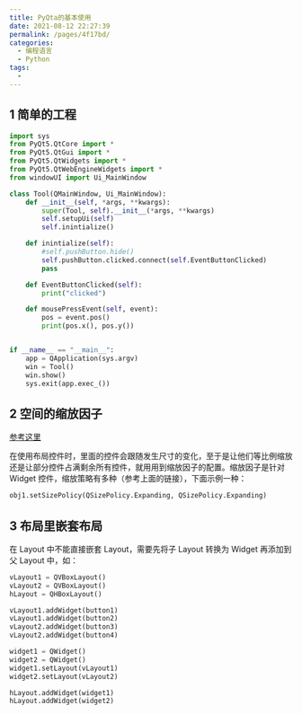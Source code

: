 ```yaml
---
title: PyQta的基本使用
date: 2021-08-12 22:27:39
permalink: /pages/4f17bd/
categories: 
  - 编程语言
  - Python
tags: 
  - 
---
```

## 1 简单的工程

```python
import sys
from PyQt5.QtCore import *
from PyQt5.QtGui import *
from PyQt5.QtWidgets import *
from PyQt5.QtWebEngineWidgets import *
from windowUI import Ui_MainWindow

class Tool(QMainWindow, Ui_MainWindow):
    def __init__(self, *args, **kwargs):
        super(Tool, self).__init__(*args, **kwargs)
        self.setupUi(self)
        self.inintialize()

    def inintialize(self):
        #self.pushButton.hide()
        self.pushButton.clicked.connect(self.EventButtonClicked)
        pass

    def EventButtonClicked(self):
        print("clicked")

    def mousePressEvent(self, event):
        pos = event.pos()
        print(pos.x(), pos.y())


if __name__ == "__main__":
    app = QApplication(sys.argv)
    win = Tool()
    win.show()
    sys.exit(app.exec_())
 ```

## 2 空间的缩放因子
[参考这里](https://www.cnblogs.com/LaoYuanPython/p/11931684.html)

在使用布局控件时，里面的控件会跟随发生尺寸的变化，至于是让他们等比例缩放还是让部分控件占满剩余所有控件，就用用到缩放因子的配置。缩放因子是针对 Widget 控件，缩放策略有多种（参考上面的链接），下面示例一种：

```python
obj1.setSizePolicy(QSizePolicy.Expanding, QSizePolicy.Expanding)
```

## 3 布局里嵌套布局
在 Layout 中不能直接嵌套 Layout，需要先将子 Layout 转换为 Widget 再添加到父 Layout 中，如：
```python
vLayout1 = QVBoxLayout()
vLayout2 = QVBoxLayout()
hLayout = QHBoxLayout()

vLayout1.addWidget(button1)
vLayout1.addWidget(button2)
vLayout2.addWidget(button3)
vLayout2.addWidget(button4)

widget1 = QWidget()
widget2 = QWidget()
widget1.setLayout(vLayout1)
widget2.setLayout(vLayout2)

hLayout.addWidget(widget1)
hLayout.addWidget(widget2)
```
